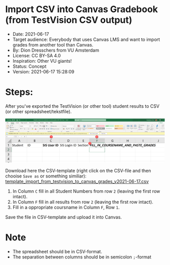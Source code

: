 # Import CSV into Canvas Gradebook (from TestVision CSV output) 

* Date: 2021-06-17
* Target audience: Everybody that uses Canvas LMS and want to import grades from another tool than Canvas.
* By: Dion Dresschers from VU Amsterdam
* License: CC BY-SA 4.0
* Inspiration: Other VU giants!
* Status: Concept
* Version: 2021-06-17 15:28:09

# Steps:

After you've exported the TestVision (or other tool) student results to CSV (or other spreadsheet/tekstfile).

![](https://raw.githubusercontent.com/diondresschers/Open_Onderwijs-Open_Access-Open_Source-CC_BY-SA_4.0-Open_Educational_Resources/main/canvas_import_grades_from_testvision_csv/canvas_import_gradebook.png)

Download here the CSV-template (right click on the CSV-file and then chooise `Save as` or something similiar): 
[template_import_from_testvision_to_canvas_grades_v2021-06-17.csv](https://github.com/diondresschers/Open_Onderwijs-Open_Access-Open_Source-CC_BY-SA_4.0-Open_Educational_Resources/find/main)

1. In Column `C` fill in all Student Numbers from row `2` (leaving the first row intact).
1. In Column `F` fill in all results from row `2` (leaving the first row intact).
1. Fill in a oppropriate coursname in Column `F`, Row `1`.

Save the file in CSV-template and upload it into Canvas.

# Note

* The spreadsheet should be in CSV-format.
* The separation between columns should be in semicolon `;`-format 